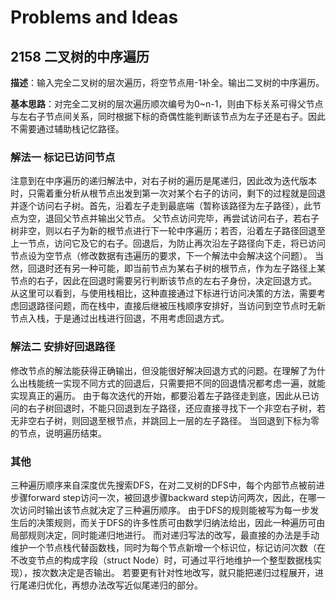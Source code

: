 # Problems and Ideas

## 2158 二叉树的中序遍历

**描述**：输入完全二叉树的层次遍历，将空节点用-1补全。输出二叉树的中序遍历。

**基本思路**：对完全二叉树的层次遍历顺次编号为0~n-1，则由下标关系可得父节点与左右子节点间关系，同时根据下标的奇偶性能判断该节点为左子还是右子。因此不需要通过辅助栈记忆路径。

### 解法一 标记已访问节点

注意到在中序遍历的递归解法中，对右子树的遍历是尾递归，因此改为迭代版本时，只需着重分析从根节点出发到第一次对某个右子的访问，剩下的过程就是回退并逐个访问右子树。首先，沿着左子走到最底端（暂称该路径为左子路径），此节点为空，退回父节点并输出父节点。
父节点访问完毕，再尝试访问右子，若右子树非空，则以右子为新的根节点进行下一轮中序遍历；若否，沿着左子路径回退至上一节点，访问它及它的右子。回退后，为防止再次沿左子路径向下走，将已访问节点设为空节点（修改数据有违遍历的要求，下一个解法中会解决这个问题）。
当然，回退时还有另一种可能，即当前节点为某右子树的根节点，作为左子路径上某节点的右子，因此在回退时需要另行判断该节点的左右子身份，决定回退方式。
从这里可以看到，与使用栈相比，这种直接通过下标进行访问决策的方法，需要考虑回退路径问题，而在栈中，直接后继被压栈顺序安排好，当访问到空节点时无新节点入栈，于是通过出栈进行回退，不用考虑回退方式。

### 解法二 安排好回退路径

修改节点的解法能获得正确输出，但没能很好解决回退方式的问题。在理解了为什么出栈能统一实现不同方式的回退后，只需要把不同的回退情况都考虑一遍，就能实现真正的遍历。
由于每次迭代的开始，都要沿着左子路径走到底，因此从已访问的右子树回退时，不能只回退到左子路径，还应直接寻找下一个非空右子树，若无非空右子树，则回退至根节点，并跳回上一层的左子路径。
当回退到下标为零的节点，说明遍历结束。

### 其他

三种遍历顺序来自深度优先搜索DFS，在对二叉树的DFS中，每个内部节点被前进步骤forward step访问一次，被回退步骤backward step访问两次，因此，在哪一次访问时输出该节点就决定了三种遍历顺序。
由于DFS的规则能被写为每一步发生后的决策规则，而关于DFS的许多性质可由数学归纳法给出，因此一种遍历可由局部规则决定，同时能递归地进行。
而对递归写法的改写，最直接的办法是手动维护一个节点栈代替函数栈，同时为每个节点新增一个标识位，标记访问次数（在不改变节点的构成字段（struct Node）时，可通过平行地维护一个整型数据栈实现），按次数决定是否输出。
若要更有针对性地改写，就只能把递归过程展开，进行尾递归优化，再想办法改写近似尾递归的部分。
